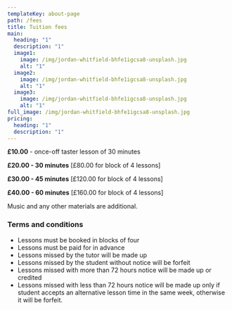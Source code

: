 ```yaml
---
templateKey: about-page
path: /fees
title: Tuition fees
main:
  heading: "1"
  description: "1"
  image1:
    image: /img/jordan-whitfield-bhfe1igcsa8-unsplash.jpg
    alt: "1"
  image2:
    image: /img/jordan-whitfield-bhfe1igcsa8-unsplash.jpg
    alt: "1"
  image3:
    image: /img/jordan-whitfield-bhfe1igcsa8-unsplash.jpg
    alt: "1"
full_image: /img/jordan-whitfield-bhfe1igcsa8-unsplash.jpg
pricing:
  heading: "1"
  description: "1"
---
```

**£10.00** - once-off taster lesson of 30 minutes                                               

**£20.00 - 30 minutes** \[£80.00 for block of 4 lessons]

**£30.00 - 45 minutes** \[£120.00 for block of 4 lessons]

**£40.00 - 60 minutes** \[£160.00 for block of 4 lessons]

Music and any other materials are additional.

### Terms and conditions

* Lessons must be booked in blocks of four
* Lessons must be paid for in advance
* Lessons missed by the tutor will be made up
* Lessons missed by the student without notice will be forfeit
* Lessons missed with more than 72 hours notice will be made up or credited
* Lessons missed with less than 72 hours notice will be made up only if student accepts an alternative lesson time in the same week, otherwise it will be forfeit.